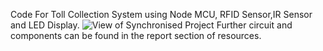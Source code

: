 Code For Toll Collection System using Node MCU, RFID Sensor,IR Sensor and LED Display.
![View of Synchronised Project](https://github.com/Sumit-Budhiraja/Code-for-toll-collection-system/resources/3.jpg)
Further circuit and components can be found in the report section of resources.
